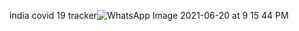 india covid 19 tracker![WhatsApp Image 2021-06-20 at 9 15 44 PM](https://user-images.githubusercontent.com/85173049/122680446-d03c8600-d20c-11eb-89da-e544d805faf6.jpeg)
